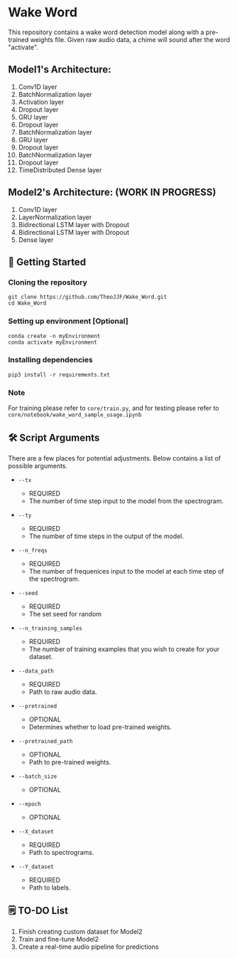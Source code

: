 # Wake Word

This repository contains a wake word detection model along with a pre-trained weights file. Given raw audio data, a chime will sound after the word "activate".

## Model1's Architecture:

1. Conv1D layer
1. BatchNormalization layer
1. Activation layer
1. Dropout layer
1. GRU layer
1. Dropout layer
1. BatchNormalization layer
1. GRU layer
1. Dropout layer
1. BatchNormalization layer
1. Dropout layer
1. TimeDistributed Dense layer

## Model2's Architecture: (WORK IN PROGRESS)

1. Conv1D layer
1. LayerNormalization layer
1. Bidirectional LSTM layer with Dropout
1. Bidirectional LSTM layer with Dropout
1. Dense layer

## 🚀 Getting Started

### Cloning the repository

```
git clone https://github.com/TheoJJF/Wake_Word.git
cd Wake_Word
```

### Setting up environment [Optional] 

```
conda create -n myEnvironment
conda activate myEnvironment
```

### Installing dependencies

```
pip3 install -r requirements.txt
```

### Note
For training please refer to `core/train.py`, and for testing please refer to `core/notebook/wake_word_sample_usage.ipynb`

## 🛠️ Script Arguments
There are a few places for potential adjustments. Below contains a list of possible arguments. 

- `--tx`
    - REQUIRED
    - The number of time step input to the model from the spectrogram.

- `--ty`
    - REQUIRED
    - The number of time steps in the output of the model.

- `--n_freqs`
    - REQUIRED
    - The number of frequenices input to the model at each time step of the spectrogram.

- `--seed`
    - REQUIRED
    - The set seed for random

- `--n_training_samples`
    - REQUIRED
    - The number of training examples that you wish to create for your dataset.

- `--data_path`
    - REQUIRED
    - Path to raw audio data.

- `--pretrained`
    - OPTIONAL
    - Determines whether to load pre-trained weights.

- `--pretrained_path`
    - OPTIONAL
    - Path to pre-trained weights.

- `--batch_size`
    - OPTIONAL

- `--epoch`
    - OPTIONAL

- `--X_dataset`
    - REQUIRED
    - Path to spectrograms.

- `--Y_dataset`
    - REQUIRED
    - Path to labels.

## 🗒️ TO-DO List

1. Finish creating custom dataset for Model2
1. Train and fine-tune Model2
1. Create a real-time audio pipeline for predictions
